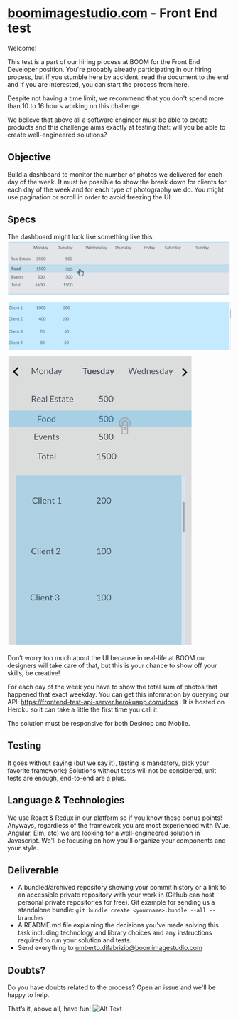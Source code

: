 # [boomimagestudio.com](https://boomimagestudio.com/) - Front End test
Welcome!

This test is a part of our hiring process at BOOM for the Front End Developer position. 
You're probably already participating in our hiring process, but if you stumble here by accident, read the document to the end and if you are interested, you can start the process from here.

Despite not having a time limit, we recommend that you don't spend more than 10 to 16 hours working on this challenge. 

We believe that above all a software engineer must be able to create products and this challenge aims exactly at testing that: will you be able to create well-engineered solutions?

## Objective
Build a dashboard to monitor the number of photos we delivered for each day of the week.
It must be possible to show the break down for clients for each day of the week and for each type of photography we do.
You might use pagination or scroll in order to avoid freezing the UI.

## Specs
The dashboard might look like something like this:
![desktop](desktop.png)
![mobile](mobile.png)

Don’t worry too much about the UI because in real-life at BOOM our designers will take care of that, but this is your chance to show off your skills, be creative!

For each day of the week you have to show the total sum of photos that happened that exact weekday. You can get this information by querying our API: https://frontend-test-api-server.herokuapp.com/docs . It is hosted on Heroku so it can take a little the first time you call it.

The solution must be responsive for both Desktop and Mobile.

## Testing
It goes without saying (but we say it), testing is mandatory, pick your favorite framework:) Solutions without tests will not be considered, unit tests are enough, end-to-end are a plus.

## Language & Technologies
We use React & Redux in our platform so if you know those bonus points! Anyways, regardless of the framework you are most experienced with (Vue, Angular, Elm, etc) we are looking for a well-engineered solution in Javascript. We'll be focusing on how you'll organize your components and your style.

## Deliverable 
- A bundled/archived repository showing your commit history or a link to an accessible private repository with your work in (Github can host personal private repositories for free). 
Git example for sending us a standalone bundle:
 `git bundle create <yourname>.bundle --all --branches`
- A README.md file explaining the decisions you've made solving this task including technology and library choices and
any instructions required to run your solution and tests.
- Send everything to umberto.difabrizio@boomimagestudio.com

## Doubts?
Do you have doubts related to the process? Open an issue and we'll be happy to help.
 

That’s it, above all, have fun!
![Alt Text](https://user-images.githubusercontent.com/5693916/30273942-84252588-96fb-11e7-9420-5516b92cb1f7.gif)

